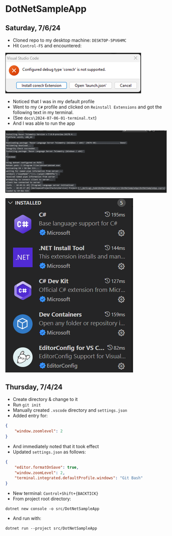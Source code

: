 # DotNetSampleApp

## Saturday, 7/6/24

- Cloned repo to my desktop machine: `DESKTOP-5PV6HMC`
- Hit `Control-F5` and encountered:

![](docs/2024-07-06-01.png)

- Noticed that I was in my default profile
- Went to my `C#` profile and clicked on `Reinstall Extensions` and got the following text in my terminal.
- (See `docs\2024-07-06-01-terminal.txt`)
- And I was able to run the app

![](docs/2024-07-06-03.png)

![](docs/2024-07-06-02.png)

## Thursday, 7/4/24

- Create directory & change to it
- Run `git init`
- Manually created `.vscode` directory and `settings.json`
- Added entry for:

```json
{
    "window.zoomlevel": 2
}
```

- And immediately noted that it took effect
- Updated `settings.json` as follows:

```json
{
    "editor.formatOnSave": true,
    "window.zoomLevel": 2,
    "terminal.integrated.defaultProfile.windows": "Git Bash"
}
```

- New terminal: `Control+Shift+{BACKTICK}`
- From project root directory:

```text
dotnet new console -o src/DotNetSampleApp
```

- And run with:

```text
dotnet run --project src/DotNetSampleApp
```


